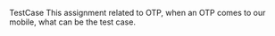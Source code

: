 TestCase
This assignment related to OTP, when an OTP comes to our mobile, what can be the test case.

